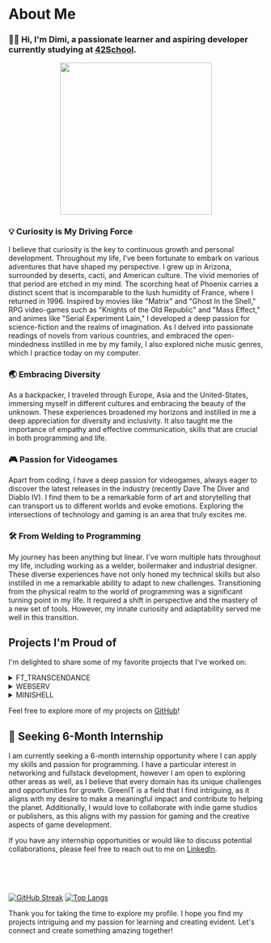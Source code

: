  # About Me

### :man_technologist: Hi, I'm Dimi, a passionate learner and aspiring developer currently studying at [42School](https://42.fr/en/homepage/).

<div id="header" align="center">
  <img src="https://www.lewuathe.com/assets/img/posts/2022-11-09-vhs-language-cheat-sheet/hello.gif" height="300"/>
</div>

### :bulb: Curiosity is My Driving Force
I believe that curiosity is the key to continuous growth and personal development. Throughout my life, I've been fortunate to embark on various adventures that have shaped my perspective.
I grew up in Arizona, surrounded by deserts, cacti, and American culture. The vivid memories of that period are etched in my mind. The scorching heat of Phoenix carries a distinct scent that is incomparable to the lush humidity of France, where I returned in 1996.
Inspired by movies like "Matrix" and "Ghost In the Shell," RPG video-games such as "Knights of the Old Republic" and "Mass Effect," and animes like "Serial Experiment Lain," I developed a deep passion for science-fiction and the realms of imagination.
As I delved into passionate readings of novels from various countries, and embraced the open-mindedness instilled in me by my family, I also explored niche music genres, which I practice today on my computer.

### :earth_asia: Embracing Diversity

As a backpacker, I traveled through Europe, Asia and the United-States, immersing myself in different cultures and embracing the beauty of the unknown. These experiences broadened my horizons and instilled in me a deep appreciation for diversity and inclusivity. It also taught me the importance of empathy and effective communication, skills that are crucial in both programming and life.

### :video_game: Passion for Videogames

Apart from coding, I have a deep passion for videogames, always eager to discover the latest releases in the industry (recently Dave The Diver and Diablo IV). I find them to be a remarkable form of art and storytelling that can transport us to different worlds and evoke emotions. Exploring the intersections of technology and gaming is an area that truly excites me.

### :hammer_and_wrench: From Welding to Programming

My journey has been anything but linear. I've worn multiple hats throughout my life, including working as a welder, boilermaker and industrial designer. These diverse experiences have not only honed my technical skills but also instilled in me a remarkable ability to adapt to new challenges. Transitioning from the physical realm to the world of programming was a significant turning point in my life. It required a shift in perspective and the mastery of a new set of tools. However, my innate curiosity and adaptability served me well in this transition.

## Projects I'm Proud of

I'm delighted to share some of my favorite projects that I've worked on:

<details>
 <summary>FT_TRANSCENDANCE</summary>

 ### Project description
[Ft_transcendance](https://github.com/misteriaud/ft_transcendence) is a Docker-compose deployable webgame that features social-networking mechanisms such as friendships, direct-messages, and profile pictures. It includes a real-time multiplayer version of the classic game Pong and a chatroom with administration roles. The project also implements authentication using OAuth2 (through the 42school provider) and a 2FA-TOTP implementation. It is built on top of NestJS as the backend, PostgreSQL as the database, and ReactJS/Tailwind as the frontend.

### Skills acquired
- REST API concepts.
- Websockets.
- Multiplayer network gaming concepts (prediction, latency management, ...)
- Interface between NestJS Object-oriented data-structure and PostgreSQL relational database via Prisma.
- Authentication and authorization standards (OAuth2, JWT, Password hashing, TOTP).
</details>
<details>
 <summary>WEBSERV</summary>
 
### Project description
[Webserv](https://github.com/ouafabulous/webserv_42) is a fully configurable home-made web server implemented in C++. It follows the HTTP/1.1 RFC and employs an IO concurrent design pattern to serve as many successful requests as possible. The server can handle operations such as GET/POST/DELETE files, directory listing, and CGI execution.

### Skills acquired
- TCP connections via system calls (epoll, socket, accept, listen, send, recv, ...)
- Event-driven architecture and concurrent computing.
- RFC/Protocols understanding.
- Fault-tolerance design.
</details>
<details>
 <summary>MINISHELL</summary>
 
### Project Description
[Minishell](https://github.com/DimiOui/minishell) is an implementation from scratch in C of a bash interpreter. It utilizes various Unix system calls such as fork, pipe, signal, stat, and execve to provide a functional shell environment.

### Skills acquired
- Unix system calls (fork, pipe, signal, stat, execve, ...)
- Parallel execution.
</details>

Feel free to explore more of my projects on [GitHub](https://github.com/DimiOui/)!

## :briefcase: Seeking 6-Month Internship

I am currently seeking a 6-month internship opportunity where I can apply my skills and passion for programming. I have a particular interest in networking and fullstack development, however I am open to exploring other areas as well, as I believe that every domain has its unique challenges and opportunities for growth. GreenIT is a field that I find intriguing, as it aligns with my desire to make a meaningful impact and contribute to helping the planet. Additionally, I would love to collaborate with indie game studios or publishers, as this aligns with my passion for gaming and the creative aspects of game development.

If you have any internship opportunities or would like to discuss potential collaborations, please feel free to reach out to me on [LinkedIn](https://www.linkedin.com/in/dimitri-paccagnini/).

<br/>
<br/>
<br/>

[![GitHub Streak](http://github-readme-streak-stats.herokuapp.com?user=DimiOui&theme=dark&hide_border=true&border_radius=3&date_format=j%20M%5B%20Y%5D&mode=weekly&card_width=1000)](https://git.io/streak-stats)
[![Top Langs](https://github-readme-stats.vercel.app/api/top-langs/?username=DimiOui&hide_border=true&border_radius=3&layout=compact&theme=dark&card_width=1000)](https://github.com/anuraghazra/github-readme-stats)

Thank you for taking the time to explore my profile. I hope you find my projects intriguing and my passion for learning and creating evident. Let's connect and create something amazing together!

